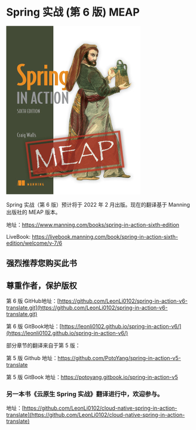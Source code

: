 # Spring 实战 (第 6 版) MEAP

![](./assets/00-Walls-Spring-6ed-MEAP-HI.png)

Spring 实战（第 6 版）预计将于 2022 年 2 月出版。现在的翻译基于 Manning 出版社的 MEAP 版本。

地址：https://www.manning.com/books/spring-in-action-sixth-edition

LiveBook: https://livebook.manning.com/book/spring-in-action-sixth-edition/welcome/v-7/6

## 强烈推荐您购买此书
## 尊重作者，保护版权

第 6 版 GitHub地址：[https://github.com/LeonLi0102/spring-in-action-v6-translate.git](https://github.com/LeonLi0102/spring-in-action-v6-translate.git)

第 6 版 GitBook地址：[https://leonli0102.github.io/spring-in-action-v6/](https://leonli0102.github.io/spring-in-action-v6/)


部分章节的翻译来自于第 5 版：

第 5 版 Github 地址：https://github.com/PotoYang/spring-in-action-v5-translate

第 5 版 GitBook 地址：https://potoyang.gitbook.io/spring-in-action-v5

###  另一本书《云原生 Spring 实战》翻译进行中，欢迎参与。
地址：[https://github.com/LeonLi0102/cloud-native-spring-in-action-translate](https://github.com/LeonLi0102/cloud-native-spring-in-action-translate)

